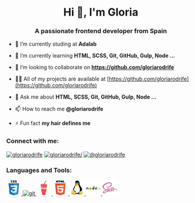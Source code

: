 <h1 align="center">Hi 👋, I'm Gloria</h1>
<h3 align="center">A passionate frontend developer from Spain</h3>

- 🔭 I’m currently studing at **Adalab**

- 🌱 I’m currently learning **HTML, SCSS, Git, GitHub, Gulp, Node ...**

- 👯 I’m looking to collaborate on **https://github.com/gloriarodrife**

- 👨‍💻 All of my projects are available at [https://github.com/gloriarodrife](https://github.com/gloriarodrife)

- 💬 Ask me about **HTML, SCSS, Git, GitHub, Gulp, Node ...**

- 📫 How to reach me **@gloriarodrife**

- ⚡ Fun fact **my hair defines me**

<h3 align="left">Connect with me:</h3>
<p align="left">
<a href="https://twitter.com/gloriarodrife" target="blank"><img align="center" src="https://raw.githubusercontent.com/rahuldkjain/github-profile-readme-generator/master/src/images/icons/Social/twitter.svg" alt="gloriarodrife" height="30" width="40" /></a>
<a href="https://linkedin.com/in/gloriarodrife/" target="blank"><img align="center" src="https://raw.githubusercontent.com/rahuldkjain/github-profile-readme-generator/master/src/images/icons/Social/linked-in-alt.svg" alt="gloriarodrife/" height="30" width="40" /></a>
<a href="https://instagram.com/@gloriarodrife" target="blank"><img align="center" src="https://raw.githubusercontent.com/rahuldkjain/github-profile-readme-generator/master/src/images/icons/Social/instagram.svg" alt="@gloriarodrife" height="30" width="40" /></a>
</p>

<h3 align="left">Languages and Tools:</h3>
<p align="left"> <a href="https://www.w3schools.com/css/" target="_blank" rel="noreferrer"> <img src="https://raw.githubusercontent.com/devicons/devicon/master/icons/css3/css3-original-wordmark.svg" alt="css3" width="40" height="40"/> </a> <a href="https://git-scm.com/" target="_blank" rel="noreferrer"> <img src="https://www.vectorlogo.zone/logos/git-scm/git-scm-icon.svg" alt="git" width="40" height="40"/> </a> <a href="https://gulpjs.com" target="_blank" rel="noreferrer"> <img src="https://raw.githubusercontent.com/devicons/devicon/master/icons/gulp/gulp-plain.svg" alt="gulp" width="40" height="40"/> </a> <a href="https://www.w3.org/html/" target="_blank" rel="noreferrer"> <img src="https://raw.githubusercontent.com/devicons/devicon/master/icons/html5/html5-original-wordmark.svg" alt="html5" width="40" height="40"/> </a> <a href="https://www.linux.org/" target="_blank" rel="noreferrer"> <img src="https://raw.githubusercontent.com/devicons/devicon/master/icons/linux/linux-original.svg" alt="linux" width="40" height="40"/> </a> <a href="https://nodejs.org" target="_blank" rel="noreferrer"> <img src="https://raw.githubusercontent.com/devicons/devicon/master/icons/nodejs/nodejs-original-wordmark.svg" alt="nodejs" width="40" height="40"/> </a> <a href="https://sass-lang.com" target="_blank" rel="noreferrer"> <img src="https://raw.githubusercontent.com/devicons/devicon/master/icons/sass/sass-original.svg" alt="sass" width="40" height="40"/> </a> </p>
